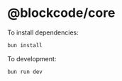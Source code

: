# @blockcode/core

To install dependencies:

```bash
bun install
```

To development:

```bash
bun run dev
```